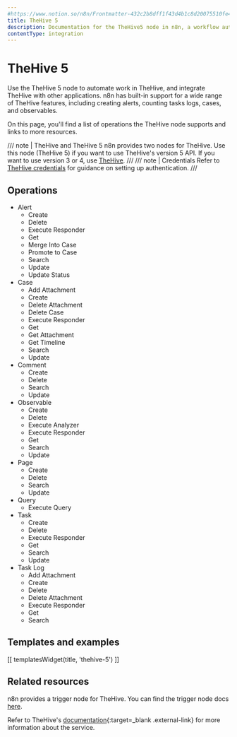 ```yaml
---
#https://www.notion.so/n8n/Frontmatter-432c2b8dff1f43d4b1c8d20075510fe4
title: TheHive 5
description: Documentation for the TheHive5 node in n8n, a workflow automation platform. Includes details of operations and configuration, and links to examples and credentials information.
contentType: integration
---
```


# TheHive 5

Use the TheHive 5 node to automate work in TheHive, and integrate TheHive with other applications. n8n has built-in support for a wide range of TheHive features, including creating alerts, counting tasks logs, cases, and observables. 

On this page, you'll find a list of operations the TheHive node supports and links to more resources.

/// note | TheHive and TheHive 5
n8n provides two nodes for TheHive. Use this node (TheHive 5) if you want to use TheHive's version 5 API. If you want to use version 3 or 4, use [TheHive](/integrations/builtin/app-nodes/n8n-nodes-base.thehive/).
///
/// note | Credentials
Refer to [TheHive credentials](/integrations/builtin/credentials/thehive5/) for guidance on setting up authentication. 
///

## Operations

* Alert
	* Create
	* Delete
	* Execute Responder
	* Get
	* Merge Into Case
	* Promote to Case
	* Search
	* Update
	* Update Status
* Case
	* Add Attachment
	* Create
	* Delete Attachment
	* Delete Case
	* Execute Responder
	* Get
	* Get Attachment
	* Get Timeline
	* Search
	* Update
* Comment
	* Create
	* Delete
	* Search
	* Update
* Observable
	* Create
	* Delete
	* Execute Analyzer
	* Execute Responder
	* Get
	* Search
	* Update
* Page
	* Create
	* Delete
	* Search
	* Update
* Query
	* Execute Query
* Task
	* Create
	* Delete
	* Execute Responder
	* Get
	* Search
	* Update
* Task Log
	* Add Attachment
	* Create
	* Delete
	* Delete Attachment
	* Execute Responder
	* Get
	* Search

## Templates and examples

<!-- see https://www.notion.so/n8n/Pull-in-templates-for-the-integrations-pages-37c716837b804d30a33b47475f6e3780 -->
[[ templatesWidget(title, 'thehive-5') ]]

## Related resources

n8n provides a trigger node for TheHive. You can find the trigger node docs [here](/integrations/builtin/trigger-nodes/n8n-nodes-base.thehive5trigger/).

Refer to TheHive's [documentation](https://docs.strangebee.com/){:target=_blank .external-link} for more information about the service.
